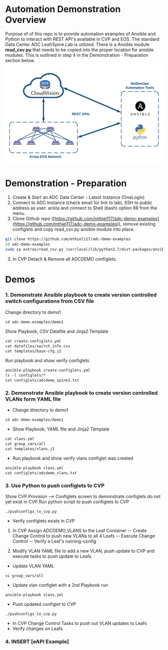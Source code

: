 # Automation Demonstration Overview
Purpose of of this repo is to provide automation examples of Ansible and Python to interact with REST API's available in CVP and EOS.  The standard Data Center ADC Leaf/Spine Lab is utilized.  There is a Ansible module **read_csv.py** that needs to be copied into the proper location for anisble modules.  This is outlined in step 4 in the Demonstration - Preparation section below.  
<img src="adc-demo-examples.png" alt="graphic" width="600"/>

# Demonstration - Preparation
1. Create & Start an ADC Data Center - Latest Instance (OneLogin)
2. Connect to ADC Instance (check email for link to lab).  SSH to public address as user:  arista and connect to Shell (bash) option 98 from the menu.
3. Clone Github repo ([https://github.com/mthiel117/adc-demo-examples](https://github.com/mthiel117/adc-demo-examples)), remove existing configlets and copy read\_csv.py ansible module into place.

```sh
git clone https://github.com/mthiel117/adc-demo-examples
cd adc-demo-examples
sudo cp extras/read_csv.py /usr/local/lib/python2.7/dist-packages/ansible/modules/files/.
```

3.  In CVP Detach &amp; Remove all ADCDEMO configlets.
 
# Demos

### 1. Demonstrate Ansible playbook to create version controlled switch configurations from CSV file
Change directory to demo1
```
cd adc-demo-examples/demo1
```
Show Playbook, CSV Datafile and Jinja2 Template
```
cat create-configlets.yml
cat datafiles/switch_info.csv
cat templates/base-cfg.j2
```
Run playbook and show verify configlets
```
ansible-playbook create-configlets.yml
ls -l configlets/*
cat configlets/adcdemo_spine1.txt
```

### 2. Demonstrate Ansible playbook to create version controlled VLANs form YAML file
  - Change directory to demo1
```
cd adc-demo-examples/demo1
```
  - Show Playbook, YAML file and Jinja2 Template
```
cat vlans.yml
cat group_vars/all
cat templates/vlans.j2
```
  - Run playbook and show verify vlans configlet was created
```
ansible-playbook vlans.yml
cat configlets/adcdemo_vlans.txt
```


### 3.  Use Python to push configlets to CVP
Show CVP Provision --\> Configlets screen to demonstrate configlets do not yet exist in CVP
Run python script to push configlets to CVP
```
./pushconfigs_to_cvp.py
```
  - Verify configlets exists in CVP

1. In CVP Assign ADCDEMO\_VLANS to the Leaf Container
  -- Create Change Control to push new VLANs to all 4 Leafs
  -- Execute Change Control
  -- Verify a Leaf's running-config

2. Modify VLAN YAML file to add a new VLAN, push update to CVP and execute tasks to push update to Leafs.
  - Update VLAN YAML
```
vi group_vars/all
```
  - Update vlan configlet with a 2nd Playbook run
``` 
ansible-playbook vlans.yml
```
  - Push updated configlet to CVP

```
./pushconfigs_to_cvp.py
```
  - In CVP Change Control Tasks to push out VLAN updates to Leafs
  - Verify changes on Leafs

### 4. INSERT [eAPI Example]
